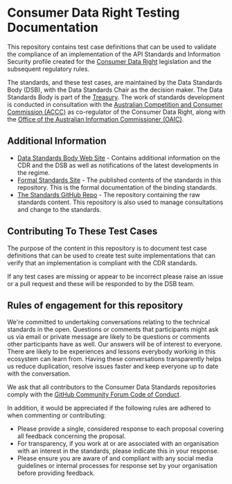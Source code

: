 # Consumer Data Right Testing Documentation

This repository contains test case definitions that can be used to validate the compliance of an implementation of the API Standards and Information Security profile created for the [Consumer Data Right](https://treasury.gov.au/consumer-data-right "Treasury's Consumer Data Right webpage") legislation and the subsequent regulatory rules. 

The standards, and these test cases, are maintained by the Data Standards Body (DSB), with the Data Standards Chair as the decision maker.  The Data Standards Body is part of the [Treasury](https://www.directory.gov.au/portfolios/treasury/data-standards-body "Data Standards Body"). The work of standards development is conducted in consultation with the [Australian Competition and Consumer Commission (ACCC)](https://www.accc.gov.au/focus-areas/consumer-data-right-cdr-0 "ACCC's CDR webpage") as co-regulator of the Consumer Data Right, along with the [Office of the Australian Information Commissioner (OAIC)](https://www.oaic.gov.au/consumer-data-right/about-the-consumer-data-right/ "OAIC CDR webpage").

## Additional Information

* [Data Standards Body Web Site](https://consumerdatastandards.gov.au/) - Contains additional information on the CDR and the DSB as well as notifications of the latest developments in the regime.
* [Formal Standards Site](https://consumerdatastandardsaustralia.github.io/standards/) - The published contents of the standards in this repository.  This is the formal documentation of the binding standards.
* [The Standards GitHub Repo](https://github.com/ConsumerDataStandardsAustralia/standards/) - The repository containing the raw standards content.  This repository is also used to manage consultations and change to the standards.


## Contributing To These Test Cases

The purpose of the content in this repository is to document test case definitions that can be used to create test suite implementations that can verify that an implementation is compliant with the CDR standards.

If any test cases are missing or appear to be incorrect please raise an issue or a pull request and these will be responded to by the DSB team.


## Rules of engagement for this repository

We're committed to undertaking conversations relating to the technical standards in the open. Questions or comments that participants might ask us via email or private message are likely to be questions or comments other participants have as well. Our answers will be of interest to everyone. There are likely to be experiences and lessons everybody working in this ecosystem can learn from. Having these conversations transparently helps us reduce duplication, resolve issues faster and keep everyone up to date with the conversation.

We ask that all contributors to the Consumer Data Standards repositories comply with the [GitHub Community Forum Code of Conduct](https://help.github.com/articles/github-community-forum-code-of-conduct/).

In addition, it would be appreciated if the following rules are adhered to when commenting or contributing:
* Please provide a single, considered response to each proposal covering all feedback concerning the proposal.
* For transparency, if you work at or are associated with an organisation with an interest in the standards, please indicate this in your response.
* Please ensure you are aware of and compliant with any social media guidelines or internal processes for response set by your organisation before providing feedback.
